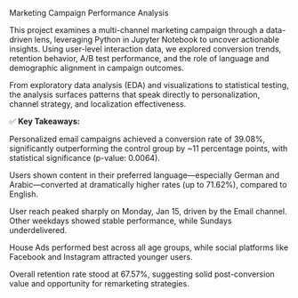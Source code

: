Marketing Campaign Performance Analysis

This project examines a multi-channel marketing campaign through a data-driven lens, leveraging Python in Jupyter Notebook to uncover actionable insights. Using user-level interaction data, we explored conversion trends, retention behavior, A/B test performance, and the role of language and demographic alignment in campaign outcomes.

From exploratory data analysis (EDA) and visualizations to statistical testing, the analysis surfaces patterns that speak directly to personalization, channel strategy, and localization effectiveness.

✅ **Key Takeaways:**

Personalized email campaigns achieved a conversion rate of 39.08%, significantly outperforming the control group by ~11 percentage points, with statistical significance (p-value: 0.0064).

Users shown content in their preferred language—especially German and Arabic—converted at dramatically higher rates (up to 71.62%), compared to English.

User reach peaked sharply on Monday, Jan 15, driven by the Email channel. Other weekdays showed stable performance, while Sundays underdelivered.

House Ads performed best across all age groups, while social platforms like Facebook and Instagram attracted younger users.

Overall retention rate stood at 67.57%, suggesting solid post-conversion value and opportunity for remarketing strategies.
